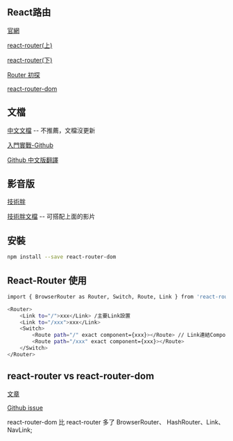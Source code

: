 <h2>React路由</h2>

[官網](https://reactrouter.com/web/api/Redirect)

[react-router(上)](https://ithelp.ithome.com.tw/articles/10226056)

[react-router(下)](https://ithelp.ithome.com.tw/articles/10226370)

[Router 初探](https://ithelp.ithome.com.tw/articles/10247735)

[react-router-dom](https://medium.com/%E6%89%8B%E5%AF%AB%E7%AD%86%E8%A8%98/a-little-bit-of-react-router-dom-e5b809fcb127)

<h2>文檔</h2>

[中文文檔](https://react-guide.github.io/react-router-cn/) -- 不推薦，文檔沒更新

[入門實戰-Github](https://github.com/kdchang/reactjs101/blob/master/Ch05/react-router-introduction.md)

[Github 中文版翻譯](https://github.com/react-translate-team/react-router-CN)

<h2>影音版</h2>

[技術胖](https://www.bilibili.com/video/BV1Z4411f7T5?from=search&seid=16845280384785881034)

[技術胖文檔](https://jspang.com/detailed?id=49) -- 可搭配上面的影片

<h2>安裝</h2>

```bash
npm install --save react-router-dom
```

<h2>React-Router 使用</h2>

```bash
import { BrowserRouter as Router, Switch, Route, Link } from 'react-router-dom';

<Router>
    <Link to="/">xxx</Link> /主要Link設置
    <Link to="/xxx">xxx</Link>
    <Switch>
        <Route path="/" exact component={xxx}></Route> // Link連結Component
        <Route path="/xxx" exact component={xxx}></Route>
    </Switch>
</Router>
```

<h2>react-router vs react-router-dom</h2>

[文章](https://www.ucamc.com/e-learning/javascript/278-%E7%B0%A1%E5%96%AE%E4%BB%8B%E7%B4%B9%E4%BA%86%E8%A7%A3react-router-4%E6%95%99%E5%AD%B8)

[Github issue](https://github.com/mrdulin/blog/issues/42)

react-router-dom 比 react-router 多了 BrowserRouter、 HashRouter、Link、NavLink;<br>
